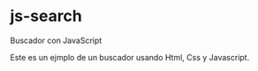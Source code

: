 # js-search
Buscador con JavaScript

Este es un ejmplo de un buscador usando Html, Css y Javascript.
